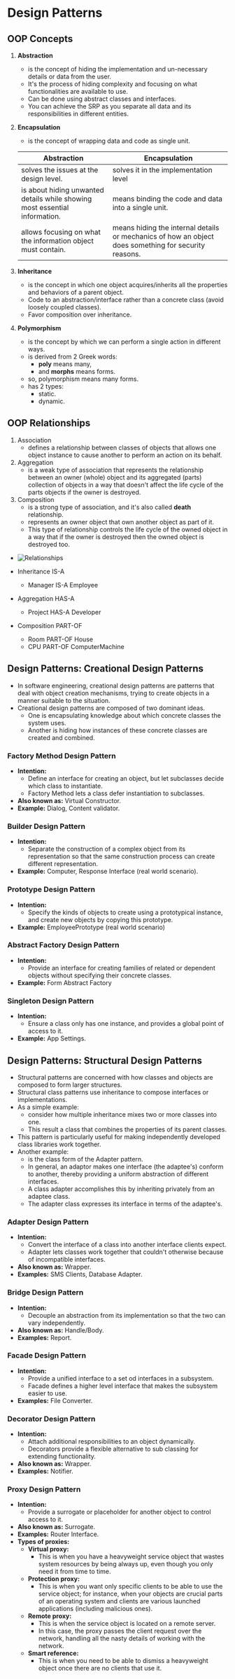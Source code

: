 # Design Patterns

## OOP Concepts
1. **Abstraction**
   - is the concept of hiding the implementation and un-necessary details or data from the user.
   - It's the process of hiding complexity and focusing on what functionalities are available to use.
   - Can be done using abstract classes and interfaces.
   - You can achieve the SRP as you separate all data and its responsibilities in different entities.
2. **Encapsulation**
   - is the concept of wrapping data and code as single unit.

    | Abstraction                                                                | Encapsulation                                                                                        |
    |----------------------------------------------------------------------------|------------------------------------------------------------------------------------------------------|
    | solves the issues at the design level.                                     | solves it in the implementation level                                                                |
    | is about hiding unwanted details while showing most essential information. | means binding the code and data into a single unit.                                                  |
    | allows focusing on what the information object must contain.               | means hiding the internal details or mechanics of how an object does something for security reasons. |
3. **Inheritance**
   - is the concept in which one object acquires/inherits all the properties and behaviors of a parent object.
   - Code to an abstraction/interface rather than a concrete class (avoid loosely coupled classes).
   - Favor composition over inheritance.
4. **Polymorphism**
   - is the concept by which we can perform a single action in different ways.
   - is derived from 2 Greek words:
     - **poly** means many,
     - and **morphs** means forms.
   - so, polymorphism means many forms.
   - has 2 types:
     - static.
     - dynamic.

## OOP Relationships
1. Association
   - defines a relationship between classes of objects that allows one object instance to cause another to perform an action on its behalf.
2. Aggregation
   - is a weak type of association that represents the relationship between an owner (whole) object and its aggregated (parts) collection of objects in a way that doesn't affect the life cycle of the parts objects if the owner is destroyed.
3. Composition
   - is a strong type of association, and it's also called **death** relationship.
   - represents an owner object that own another object as part of it.
   - This type of relationship controls the life cycle of the owned object in a way that if the owner is destroyed then the owned object is destroyed too.

- ![Relationships](relationships.jpg)

- Inheritance IS-A
  - Manager IS-A Employee
- Aggregation HAS-A
  - Project HAS-A Developer
- Composition PART-OF
  - Room PART-OF House
  - CPU PART-OF ComputerMachine

## Design Patterns: Creational Design Patterns
- In software engineering, creational design patterns are patterns that deal with object creation mechanisms, trying to create objects in a manner suitable to the situation.
- Creational design patterns are composed of two dominant ideas.
  - One is encapsulating knowledge about which concrete classes the system uses.
  - Another is hiding how instances of these concrete classes are created and combined.

### Factory Method Design Pattern
- **Intention:** 
  - Define an interface for creating an object, but let subclasses decide which class to instantiate.
  - Factory Method lets a class defer instantiation to subclasses.
- **Also known as:** Virtual Constructor.
- **Example:** Dialog, Content validator.

### Builder Design Pattern
- **Intention:**
  - Separate the construction of a complex object from its representation so that the same construction process can create different representation.
- **Example:** Computer, Response Interface (real world scenario).

### Prototype Design Pattern
- **Intention:**
  - Specify the kinds of objects to create using a prototypical instance, and create new objects by copying this prototype.
- **Example:** EmployeePrototype (real world scenario)

### Abstract Factory Design Pattern
- **Intention:**
  - Provide an interface for creating families of related or dependent objects without specifying their concrete classes.
- **Example:** Form Abstract Factory

### Singleton Design Pattern
- **Intention:**
  - Ensure a class only has one instance, and provides a global point of access to it.
- **Example:** App Settings.

## Design Patterns: Structural Design Patterns
- Structural patterns are concerned with how classes and objects are composed to form larger structures.
- Structural class patterns use inheritance to compose interfaces or implementations.
- As a simple example:
  - consider how multiple inheritance mixes two or more classes into one.
  - This result a class that combines the properties of its parent classes.
- This pattern is particularly useful for making independently developed class libraries work together.
- Another example:
  - is the class form of the Adapter pattern.
  - In general, an adaptor makes one interface (the adaptee's) conform to another, thereby providing a uniform abstraction of different interfaces.
  - A class adapter accomplishes this by inheriting privately from an adaptee class.
  - The adapter class expresses its interface in terms of the adaptee's.

### Adapter Design Pattern
- **Intention:**
  - Convert the interface of a class into another interface clients expect.
  - Adapter lets classes work together that couldn't otherwise because of incompatible interfaces.
- **Also known as:** Wrapper.
- **Examples:** SMS Clients, Database Adapter.

### Bridge Design Pattern
- **Intention:**
  - Decouple an abstraction from its implementation so that the two can vary independently.
- **Also known as:** Handle/Body.
- **Examples:** Report.

### Facade Design Pattern
- **Intention:**
  - Provide a unified interface to a set od interfaces in a subsystem.
  - Facade defines a higher level interface that makes the subsystem easier to use.
- **Examples:** File Converter.

### Decorator Design Pattern
- **Intention:**
  - Attach additional responsibilities to an object dynamically.
  - Decorators provide a flexible alternative to sub classing for extending functionality.
- **Also known as:** Wrapper.
- **Examples:** Notifier.

### Proxy Design Pattern
- **Intention:**
  - Provide a surrogate or placeholder for another object to control access to it.
- **Also known as:** Surrogate.
- **Examples:** Router Interface.
- **Types of proxies:**
  - **Virtual proxy:**
    - This is when you have a heavyweight service object that wastes system resources by being always up, even though you only need it from time to time.
  - **Protection proxy:**
    - This is when you want only specific clients to be able to use the service object; for instance, when your objects are crucial parts of an operating system and clients are various launched applications (including malicious ones).
  - **Remote proxy:**
      - This is when the service object is located on a remote server.
      - In this case, the proxy passes the client request over the network, handling all the nasty details of working with the network.
  - **Smart reference:**
    - This is when you need to be able to dismiss a heavyweight object once there are no clients that use it.
